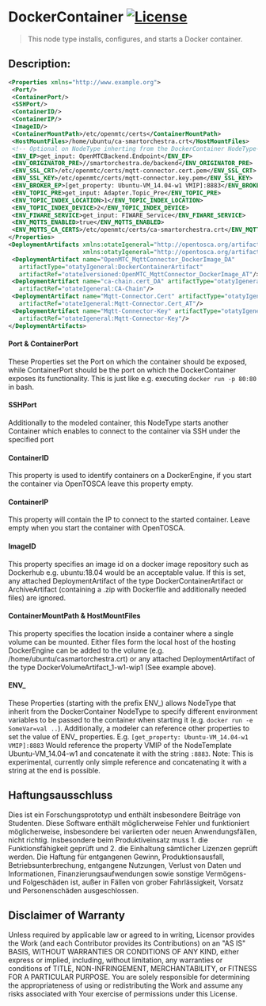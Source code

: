 # DockerContainer [![License](https://img.shields.io/badge/License-Apache%202.0-blue.svg)](https://opensource.org/licenses/Apache-2.0)  

> This node type installs, configures, and starts a Docker container.

## Description:

```xml
<Properties xmlns="http://www.example.org">
 <Port/>
 <ContainerPort/>
 <SSHPort/>
 <ContainerID/>
 <ContainerIP/>
 <ImageID/>
 <ContainerMountPath>/etc/openmtc/certs</ContainerMountPath>
 <HostMountFiles>/home/ubuntu/ca-smartorchestra.crt</HostMountFiles>
 <!-- Optional on NodeType inherting from the DockerContainer NodeType-->
 <ENV_EP>get_input: OpenMTCBackend.Endpoint</ENV_EP>
 <ENV_ORIGINATOR_PRE>//smartorchestra.de/backend</ENV_ORIGINATOR_PRE>
 <ENV_SSL_CRT>/etc/openmtc/certs/mqtt-connector.cert.pem</ENV_SSL_CRT>
 <ENV_SSL_KEY>/etc/openmtc/certs/mqtt-connector.key.pem</ENV_SSL_KEY>
 <ENV_BROKER_EP>[get_property: Ubuntu-VM_14.04-w1 VMIP]:8883</ENV_BROKER_EP>
 <ENV_TOPIC_PRE>get_input: Adapter.Topic_Pre</ENV_TOPIC_PRE>
 <ENV_TOPIC_INDEX_LOCATION>1</ENV_TOPIC_INDEX_LOCATION>
 <ENV_TOPIC_INDEX_DEVICE>2</ENV_TOPIC_INDEX_DEVICE>
 <ENV_FIWARE_SERVICE>get_input: FIWARE_Service</ENV_FIWARE_SERVICE>
 <ENV_MQTTS_ENABLED>true</ENV_MQTTS_ENABLED>
 <ENV_MQTTS_CA_CERTS>/etc/openmtc/certs/ca-smartorchestra.crt</ENV_MQTTS_CA_CERTS>
</Properties>
<DeploymentArtifacts xmlns:otateIgeneral="http://opentosca.org/artifacttemplates"
                     xmlns:otatyIgeneral="http://opentosca.org/artifacttypes">
 <DeploymentArtifact name="OpenMTC_MqttConnector_DockerImage_DA"
   artifactType="otatyIgeneral:DockerContainerArtifact"
   artifactRef="otateIversioned:OpenMTC_MqttConnector_DockerImage_AT"/>
 <DeploymentArtifact name="ca-chain.cert_DA" artifactType="otatyIgeneral:DockerVolumeArtifact_1-w1-wip1"
   artifactRef="otateIgeneral:CA-Chain"/>
 <DeploymentArtifact name="Mqtt-Connector.Cert" artifactType="otatyIgeneral:DockerVolumeArtifact_1-w1-wip1"
   artifactRef="otateIgeneral:Mqtt-Connector.Cert_AT"/>
 <DeploymentArtifact name="Mqtt-Connector-Key" artifactType="otatyIgeneral:DockerVolumeArtifact_1-w1-wip1"
   artifactRef="otateIgeneral:Mqtt-Connector-Key"/>
</DeploymentArtifacts>
```

#### Port & ContainerPort

These Properties set the Port on which the container should be exposed, while ContainerPort should be the port on which the DockerContainer exposes its functionality. This is just like e.g. executing ```docker run -p 80:80``` in bash.

#### SSHPort

Additionally to the modeled container, this NodeType starts another Container which enables to connect to the container via SSH under the specified port

#### ContainerID

This property is used to identify containers on a DockerEngine, if you start the container via OpenTOSCA leave this property empty.

#### ContainerIP

This property will contain the IP to connect to the started container. Leave empty when you start the container with OpenTOSCA.

#### ImageID

This property specifies an image id on a docker image repository such as Dockerhub e.g. ubuntu:18.04 would be an acceptable value. If this is set, any attached DeploymentArtifact of the type DockerContainerArtifact or ArchiveArtifact (containing a .zip with Dockerfile and additionally needed files) are ignored.

#### ContainerMountPath & HostMountFiles

This property specifies the location inside a container where a single volume can be mounted. Either files form the local host of the hosting DockerEngine can be added to the volume (e.g. <HostMountFiles>/home/ubuntu/casmartorchestra.crt</HostMountFiles>) or any attached DeploymentArtifact of the type DockerVolumeArtifact_1-w1-wip1 (See example above).

#### ENV_

These Properties (starting with the prefix ENV_) allows NodeType that inherit from the DockerContainer NodeType to specify different environment variables to be passed to the container when starting it (e.g. ```docker run -e SomeVar=val ..```). Additionally, a modeler can reference other properties to set the value of ENV_ properties. E.g. ```[get_property: Ubuntu-VM_14.04-w1 VMIP]:8883``` Would reference the property VMIP of the NodeTemplate Ubuntu-VM_14.04-w1 and concatenate it with the string ```:8883```. Note: This is experimental, currently only simple reference and concatenating it with a string at the end is possible.

## Haftungsausschluss

Dies ist ein Forschungsprototyp und enthält insbesondere Beiträge von Studenten.
Diese Software enthält möglicherweise Fehler und funktioniert möglicherweise, insbesondere bei variierten oder neuen Anwendungsfällen, nicht richtig.
Insbesondere beim Produktiveinsatz muss 1. die Funktionsfähigkeit geprüft und 2. die Einhaltung sämtlicher Lizenzen geprüft werden.
Die Haftung für entgangenen Gewinn, Produktionsausfall, Betriebsunterbrechung, entgangene Nutzungen, Verlust von Daten und Informationen, Finanzierungsaufwendungen sowie sonstige Vermögens- und Folgeschäden ist, außer in Fällen von grober Fahrlässigkeit, Vorsatz und Personenschäden ausgeschlossen.

## Disclaimer of Warranty

Unless required by applicable law or agreed to in writing, Licensor provides the Work (and each Contributor
provides its Contributions) on an "AS IS" BASIS, WITHOUT WARRANTIES OR CONDITIONS OF ANY KIND, either express
or implied, including, without limitation, any warranties or conditions of TITLE, NON-INFRINGEMENT,
MERCHANTABILITY, or FITNESS FOR A PARTICULAR PURPOSE. You are solely responsible for determining the
appropriateness of using or redistributing the Work and assume any risks associated with Your exercise of
permissions under this License.
